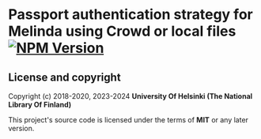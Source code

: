 # Passport authentication strategy for Melinda using Crowd or local files [![NPM Version](https://img.shields.io/npm/v/@natlibfi/passport-melinda-crowd.svg)](https://npmjs.org/package/@natlibfi/passport-melinda-crowd)

## License and copyright

Copyright (c) 2018-2020, 2023-2024 **University Of Helsinki (The National Library Of Finland)**

This project's source code is licensed under the terms of **MIT** or any later version.
